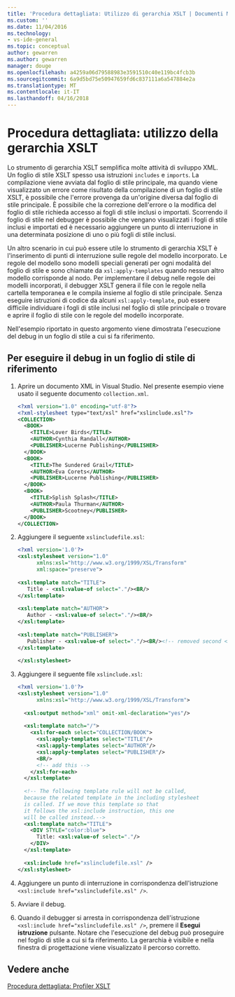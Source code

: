 ```yaml
---
title: 'Procedura dettagliata: Utilizzo di gerarchia XSLT | Documenti Microsoft'
ms.custom: ''
ms.date: 11/04/2016
ms.technology:
- vs-ide-general
ms.topic: conceptual
author: gewarren
ms.author: gewarren
manager: douge
ms.openlocfilehash: a4259a06d79588983e3591510c40e119bc4fcb3b
ms.sourcegitcommit: 6a9d5bd75e50947659fd6c837111a6a547884e2a
ms.translationtype: MT
ms.contentlocale: it-IT
ms.lasthandoff: 04/16/2018
---
```

# <a name="walkthrough-using-xslt-hierarchy"></a>Procedura dettagliata: utilizzo della gerarchia XSLT

Lo strumento di gerarchia XSLT semplifica molte attività di sviluppo XML. Un foglio di stile XSLT spesso usa istruzioni `includes` e `imports`. La compilazione viene avviata dal foglio di stile principale, ma quando viene visualizzato un errore come risultato della compilazione di un foglio di stile XSLT, è possibile che l'errore provenga da un'origine diversa dal foglio di stile principale. È possibile che la correzione dell'errore o la modifica del foglio di stile richieda accesso ai fogli di stile inclusi o importati. Scorrendo il foglio di stile nel debugger è possibile che vengano visualizzati i fogli di stile inclusi e importati ed è necessario aggiungere un punto di interruzione in una determinata posizione di uno o più fogli di stile inclusi.

Un altro scenario in cui può essere utile lo strumento di gerarchia XSLT è l'inserimento di punti di interruzione sulle regole del modello incorporato. Le regole del modello sono modelli speciali generati per ogni modalità del foglio di stile e sono chiamate da `xsl:apply-templates` quando nessun altro modello corrisponde al nodo. Per implementare il debug nelle regole dei modelli incorporati, il debugger XSLT genera il file con le regole nella cartella temporanea e le compila insieme al foglio di stile principale. Senza eseguire istruzioni di codice da alcuni `xsl:apply-template`, può essere difficile individuare i fogli di stile inclusi nel foglio di stile principale o trovare e aprire il foglio di stile con le regole del modello incorporate.

Nell'esempio riportato in questo argomento viene dimostrata l'esecuzione del debug in un foglio di stile a cui si fa riferimento.

## <a name="to-debug-in-a-referenced-style-sheet"></a>Per eseguire il debug in un foglio di stile di riferimento

1. Aprire un documento XML in Visual Studio. Nel presente esempio viene usato il seguente documento `collection.xml`.  
  
    ```xml
    <?xml version="1.0" encoding="utf-8"?>  
    <?xml-stylesheet type="text/xsl" href="xslinclude.xsl"?>  
    <COLLECTION>  
      <BOOK>  
        <TITLE>Lover Birds</TITLE>  
        <AUTHOR>Cynthia Randall</AUTHOR>  
        <PUBLISHER>Lucerne Publishing</PUBLISHER>  
      </BOOK>  
      <BOOK>  
        <TITLE>The Sundered Grail</TITLE>  
        <AUTHOR>Eva Corets</AUTHOR>  
        <PUBLISHER>Lucerne Publishing</PUBLISHER>  
      </BOOK>  
      <BOOK>  
        <TITLE>Splish Splash</TITLE>  
        <AUTHOR>Paula Thurman</AUTHOR>  
        <PUBLISHER>Scootney</PUBLISHER>  
      </BOOK>  
    </COLLECTION>  
    ```

1. Aggiungere il seguente `xslincludefile.xsl`:

    ```xml
    <?xml version='1.0'?>  
    <xsl:stylesheet version="1.0"  
          xmlns:xsl="http://www.w3.org/1999/XSL/Transform"  
          xml:space="preserve">  
  
    <xsl:template match="TITLE">  
       Title - <xsl:value-of select="."/><BR/>  
    </xsl:template>  
  
    <xsl:template match="AUTHOR">  
       Author - <xsl:value-of select="."/><BR/>  
    </xsl:template>  
  
    <xsl:template match="PUBLISHER">  
       Publisher - <xsl:value-of select="."/><BR/><!-- removed second <BR/> -->  
    </xsl:template>  
  
    </xsl:stylesheet>  
    ```
  
3.  Aggiungere il seguente file `xslinclude.xsl`:  
  
    ```xml
    <?xml version='1.0'?>  
    <xsl:stylesheet version="1.0"  
          xmlns:xsl="http://www.w3.org/1999/XSL/Transform">  
  
      <xsl:output method="xml" omit-xml-declaration="yes"/>  
  
      <xsl:template match="/">  
        <xsl:for-each select="COLLECTION/BOOK">  
          <xsl:apply-templates select="TITLE"/>  
          <xsl:apply-templates select="AUTHOR"/>  
          <xsl:apply-templates select="PUBLISHER"/>  
          <BR/>  
          <!-- add this -->  
        </xsl:for-each>  
      </xsl:template>  
  
      <!-- The following template rule will not be called,  
      because the related template in the including stylesheet  
      is called. If we move this template so that  
      it follows the xsl:include instruction, this one  
      will be called instead.-->  
      <xsl:template match="TITLE">  
        <DIV STYLE="color:blue">  
          Title: <xsl:value-of select="."/>  
        </DIV>  
      </xsl:template>  
  
      <xsl:include href="xslincludefile.xsl" />  
    </xsl:stylesheet>  
    ```
  
4.  Aggiungere un punto di interruzione in corrispondenza dell'istruzione `<xsl:include href="xslincludefile.xsl" />`.
  
5.  Avviare il debug.  
  
6.  Quando il debugger si arresta in corrispondenza dell'istruzione `<xsl:include href="xslincludefile.xsl" />`, premere il **Esegui istruzione** pulsante. Notare che l'esecuzione del debug può proseguire nel foglio di stile a cui si fa riferimento. La gerarchia è visibile e nella finestra di progettazione viene visualizzato il percorso corretto.  
  
## <a name="see-also"></a>Vedere anche

[Procedura dettagliata: Profiler XSLT](../xml-tools/walkthrough-xslt-profiler.md)